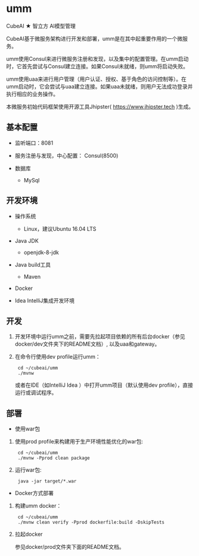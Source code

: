 # umm

CubeAI ★ 智立方 AI模型管理

CubeAI基于微服务架构进行开发和部署，umm是在其中起重要作用的一个微服务。

umm使用Consul来进行微服务注册和发现，以及集中的配置管理。在umm启动时，它首先尝试与Consul建立连接。如果Consul未就绪，则umm将启动失败。

umm使用uaa来进行用户管理（用户认证、授权、基于角色的访问控制等）。在umm启动时，它会尝试与uaa建立连接。如果uaa未就绪，则用户无法成功登录并执行相应的业务操作。

本微服务初始代码框架使用开源工具Jhipster( https://www.jhipster.tech )生成。

## 基本配置

- 监听端口：8081

- 服务注册与发现，中心配置： Consul(8500)

- 数据库

    - MySql
    
## 开发环境


- 操作系统

    - Linux，建议Ubuntu 16.04 LTS
    
- Java JDK

    - openjdk-8-jdk

    
- Java build工具

    - Maven
        
- Docker

- Idea IntelliJ集成开发环境
            

## 开发

1. 开发环境中运行umm之前，需要先拉起项目依赖的所有后台docker（参见docker/dev文件夹下的README文档）, 以及uaa和gateway。

2. 在命令行使用dev profile运行umm：

        cd ~/cubeai/umm
        ./mvnw
        
   或者在IDE（如IntelliJ Idea ）中打开umm项目（默认使用dev profile），直接运行或调试程序。
   

## 部署

- 使用war包

1. 使用prod profile来构建用于生产环境性能优化的war包:

        cd ~/cubeai/umm
        ./mvnw -Pprod clean package

2. 运行war包:

        java -jar target/*.war
        
- Docker方式部署

1. 构建umm docker：

        cd ~/cubeai/umm
        ./mvnw clean verify -Pprod dockerfile:build -DskipTests
        
2. 拉起docker

    参见docker/prod文件夹下面的README文档。
